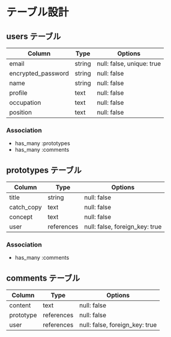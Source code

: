 # テーブル設計

## users テーブル

| Column             | Type   | Options     | 
| ------------------ | ------ | ----------- | 
| email              | string | null: false, unique: true | 
| encrypted_password | string | null: false | 
| name               | string | null: false | 
| profile            | text   | null: false | 
| occupation         | text   | null: false | 
| position           | text   | null: false | 

### Association

- has_many :prototypes
- has_many :comments

## prototypes テーブル

| Column     | Type       | Options                        | 
| ---------- | ---------- | ------------------------------ | 
| title      | string     | null: false                    | 
| catch_copy | text       | null: false                    | 
| concept    | text       | null: false                    | 
| user       | references | null: false, foreign_key: true |

### Association

- has_many :comments

## comments テーブル

| Column    | Type       | Options                        | 
| --------- | ---------- | ------------------------------ | 
| content   | text       | null: false                    | 
| prototype | references | null: false                    | 
| user      | references | null: false, foreign_key: true | 